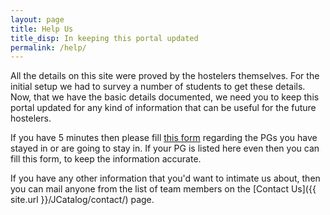 ```yaml
---
layout: page
title: Help Us
title_disp: In keeping this portal updated
permalink: /help/
---
```


All the details on this site were proved by the hostelers themselves. For the initial setup we had to survey a number of students to get these details. Now, that we have the basic details documented, we need you to keep this portal updated for any kind of information that can be useful for the future hostelers.

If you have 5 minutes then please fill [this form](http://tinyurl.com/helpusform) regarding the PGs you have stayed in or are going to stay in. If your PG is listed here even then you can fill this form, to keep the information accurate.

If you have any other information that you'd want to intimate us about, then you can mail anyone from the list of team members on the [Contact Us]({{ site.url }}/JCatalog/contact/) page.
